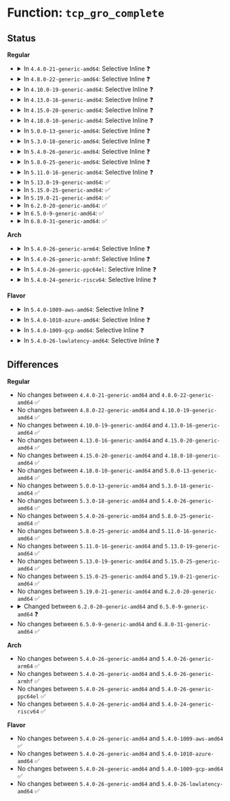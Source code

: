 # Function: <code>tcp_gro_complete</code>

## Status
<b>Regular</b>
<ul>
<li>
<details>
<summary>In <code>4.4.0-21-generic-amd64</code>: Selective Inline ❓</summary>

```c
int tcp_gro_complete(struct sk_buff * skb)
```

```json
{
  "name": "tcp_gro_complete",
  "collision_type": "Unique Global",
  "inline_type": "Selective",
  "funcs": [
    {
      "addr": 18446744071586722048,
      "name": "tcp_gro_complete",
      "external": true,
      "loc": "net/ipv4/tcp_offload.c:274",
      "file": "net/ipv4/tcp_offload.c",
      "inline": "not declared, inlined",
      "caller_inline": [],
      "caller_func": [
        "net/ipv4/tcp_offload.c:tcp4_gro_complete",
        "net/ipv6/tcpv6_offload.c:tcp6_gro_complete"
      ]
    }
  ],
  "symbols": [
    {
      "addr": 18446744071586722048,
      "name": "tcp_gro_complete",
      "section": ".text",
      "bind": "STB_GLOBAL",
      "size": 93
    }
  ]
}
```
</details>
</li>
<li>
<details>
<summary>In <code>4.8.0-22-generic-amd64</code>: Selective Inline ❓</summary>

```c
int tcp_gro_complete(struct sk_buff * skb)
```

```json
{
  "name": "tcp_gro_complete",
  "collision_type": "Unique Global",
  "inline_type": "Selective",
  "funcs": [
    {
      "addr": 18446744071587169936,
      "name": "tcp_gro_complete",
      "external": true,
      "loc": "net/ipv4/tcp_offload.c:278",
      "file": "net/ipv4/tcp_offload.c",
      "inline": "not declared, inlined",
      "caller_inline": [],
      "caller_func": [
        "net/ipv4/tcp_offload.c:tcp4_gro_complete",
        "net/ipv6/tcpv6_offload.c:tcp6_gro_complete"
      ]
    }
  ],
  "symbols": [
    {
      "addr": 18446744071587169936,
      "name": "tcp_gro_complete",
      "section": ".text",
      "bind": "STB_GLOBAL",
      "size": 93
    }
  ]
}
```
</details>
</li>
<li>
<details>
<summary>In <code>4.10.0-19-generic-amd64</code>: Selective Inline ❓</summary>

```c
int tcp_gro_complete(struct sk_buff * skb)
```

```json
{
  "name": "tcp_gro_complete",
  "collision_type": "Unique Global",
  "inline_type": "Selective",
  "funcs": [
    {
      "addr": 18446744071587369984,
      "name": "tcp_gro_complete",
      "external": true,
      "loc": "net/ipv4/tcp_offload.c:279",
      "file": "net/ipv4/tcp_offload.c",
      "inline": "not declared, inlined",
      "caller_inline": [],
      "caller_func": [
        "net/ipv4/tcp_offload.c:tcp4_gro_complete",
        "net/ipv6/tcpv6_offload.c:tcp6_gro_complete"
      ]
    }
  ],
  "symbols": [
    {
      "addr": 18446744071587369984,
      "name": "tcp_gro_complete",
      "section": ".text",
      "bind": "STB_GLOBAL",
      "size": 93
    }
  ]
}
```
</details>
</li>
<li>
<details>
<summary>In <code>4.13.0-16-generic-amd64</code>: Selective Inline ❓</summary>

```c
int tcp_gro_complete(struct sk_buff * skb)
```

```json
{
  "name": "tcp_gro_complete",
  "collision_type": "Unique Global",
  "inline_type": "Selective",
  "funcs": [
    {
      "addr": 18446744071587504352,
      "name": "tcp_gro_complete",
      "external": true,
      "loc": "net/ipv4/tcp_offload.c:279",
      "file": "net/ipv4/tcp_offload.c",
      "inline": "not declared, inlined",
      "caller_inline": [],
      "caller_func": [
        "net/ipv4/tcp_offload.c:tcp4_gro_complete",
        "net/ipv6/tcpv6_offload.c:tcp6_gro_complete"
      ]
    }
  ],
  "symbols": [
    {
      "addr": 18446744071587504352,
      "name": "tcp_gro_complete",
      "section": ".text",
      "bind": "STB_GLOBAL",
      "size": 92
    }
  ]
}
```
</details>
</li>
<li>
<details>
<summary>In <code>4.15.0-20-generic-amd64</code>: Selective Inline ❓</summary>

```c
int tcp_gro_complete(struct sk_buff * skb)
```

```json
{
  "name": "tcp_gro_complete",
  "collision_type": "Unique Global",
  "inline_type": "Selective",
  "funcs": [
    {
      "addr": 18446744071588026816,
      "name": "tcp_gro_complete",
      "external": true,
      "loc": "net/ipv4/tcp_offload.c:290",
      "file": "net/ipv4/tcp_offload.c",
      "inline": "not declared, inlined",
      "caller_inline": [],
      "caller_func": [
        "net/ipv4/tcp_offload.c:tcp4_gro_complete",
        "net/ipv6/tcpv6_offload.c:tcp6_gro_complete"
      ]
    }
  ],
  "symbols": [
    {
      "addr": 18446744071588026816,
      "name": "tcp_gro_complete",
      "section": ".text",
      "bind": "STB_GLOBAL",
      "size": 92
    }
  ]
}
```
</details>
</li>
<li>
<details>
<summary>In <code>4.18.0-10-generic-amd64</code>: Selective Inline ❓</summary>

```c
int tcp_gro_complete(struct sk_buff * skb)
```

```json
{
  "name": "tcp_gro_complete",
  "collision_type": "Unique Global",
  "inline_type": "Selective",
  "funcs": [
    {
      "addr": 18446744071588378256,
      "name": "tcp_gro_complete",
      "external": true,
      "loc": "net/ipv4/tcp_offload.c:288",
      "file": "net/ipv4/tcp_offload.c",
      "inline": "not declared, inlined",
      "caller_inline": [],
      "caller_func": [
        "net/ipv4/tcp_offload.c:tcp4_gro_complete",
        "net/ipv6/tcpv6_offload.c:tcp6_gro_complete"
      ]
    }
  ],
  "symbols": [
    {
      "addr": 18446744071588378256,
      "name": "tcp_gro_complete",
      "section": ".text",
      "bind": "STB_GLOBAL",
      "size": 92
    }
  ]
}
```
</details>
</li>
<li>
<details>
<summary>In <code>5.0.0-13-generic-amd64</code>: Selective Inline ❓</summary>

```c
int tcp_gro_complete(struct sk_buff * skb)
```

```json
{
  "name": "tcp_gro_complete",
  "collision_type": "Unique Global",
  "inline_type": "Selective",
  "funcs": [
    {
      "addr": 18446744071588568528,
      "name": "tcp_gro_complete",
      "external": true,
      "loc": "net/ipv4/tcp_offload.c:292",
      "file": "net/ipv4/tcp_offload.c",
      "inline": "not declared, inlined",
      "caller_inline": [],
      "caller_func": [
        "net/ipv4/tcp_offload.c:tcp4_gro_complete",
        "net/ipv6/tcpv6_offload.c:tcp6_gro_complete"
      ]
    }
  ],
  "symbols": [
    {
      "addr": 18446744071588568528,
      "name": "tcp_gro_complete",
      "section": ".text",
      "bind": "STB_GLOBAL",
      "size": 92
    }
  ]
}
```
</details>
</li>
<li>
<details>
<summary>In <code>5.3.0-18-generic-amd64</code>: Selective Inline ❓</summary>

```c
int tcp_gro_complete(struct sk_buff * skb)
```

```json
{
  "name": "tcp_gro_complete",
  "collision_type": "Unique Global",
  "inline_type": "Selective",
  "funcs": [
    {
      "addr": 18446744071588979712,
      "name": "tcp_gro_complete",
      "external": true,
      "loc": "net/ipv4/tcp_offload.c:288",
      "file": "net/ipv4/tcp_offload.c",
      "inline": "not declared, inlined",
      "caller_inline": [],
      "caller_func": [
        "net/ipv4/tcp_offload.c:tcp4_gro_complete",
        "net/ipv6/tcpv6_offload.c:tcp6_gro_complete"
      ]
    }
  ],
  "symbols": [
    {
      "addr": 18446744071588979712,
      "name": "tcp_gro_complete",
      "section": ".text",
      "bind": "STB_GLOBAL",
      "size": 92
    }
  ]
}
```
</details>
</li>
<li>
<details>
<summary>In <code>5.4.0-26-generic-amd64</code>: Selective Inline ❓</summary>

```c
int tcp_gro_complete(struct sk_buff * skb)
```

```json
{
  "name": "tcp_gro_complete",
  "collision_type": "Unique Global",
  "inline_type": "Selective",
  "funcs": [
    {
      "addr": 18446744071589204176,
      "name": "tcp_gro_complete",
      "external": true,
      "loc": "net/ipv4/tcp_offload.c:288",
      "file": "net/ipv4/tcp_offload.c",
      "inline": "not declared, inlined",
      "caller_inline": [],
      "caller_func": [
        "net/ipv4/tcp_offload.c:tcp4_gro_complete",
        "net/ipv6/tcpv6_offload.c:tcp6_gro_complete"
      ]
    }
  ],
  "symbols": [
    {
      "addr": 18446744071589204176,
      "name": "tcp_gro_complete",
      "section": ".text",
      "bind": "STB_GLOBAL",
      "size": 92
    }
  ]
}
```
</details>
</li>
<li>
<details>
<summary>In <code>5.8.0-25-generic-amd64</code>: Selective Inline ❓</summary>

```c
int tcp_gro_complete(struct sk_buff * skb)
```

```json
{
  "name": "tcp_gro_complete",
  "collision_type": "Unique Global",
  "inline_type": "Selective",
  "funcs": [
    {
      "addr": 18446744071590176671,
      "name": "tcp_gro_complete",
      "external": true,
      "loc": "net/ipv4/tcp_offload.c:288",
      "file": "net/ipv4/tcp_offload.c",
      "inline": "not declared, inlined",
      "caller_inline": [
        "net/ipv4/tcp_offload.c:tcp4_gro_complete",
        "net/ipv4/tcp_offload.c:tcp4_gro_complete"
      ],
      "caller_func": [
        "net/ipv6/tcpv6_offload.c:tcp6_gro_complete"
      ]
    }
  ],
  "symbols": [
    {
      "addr": 18446744071590176448,
      "name": "tcp_gro_complete",
      "section": ".text",
      "bind": "STB_GLOBAL",
      "size": 92
    }
  ]
}
```
</details>
</li>
<li>
<details>
<summary>In <code>5.11.0-16-generic-amd64</code>: Selective Inline ❓</summary>

```c
int tcp_gro_complete(struct sk_buff * skb)
```

```json
{
  "name": "tcp_gro_complete",
  "collision_type": "Unique Global",
  "inline_type": "Selective",
  "funcs": [
    {
      "addr": 18446744071590225855,
      "name": "tcp_gro_complete",
      "external": true,
      "loc": "net/ipv4/tcp_offload.c:288",
      "file": "net/ipv4/tcp_offload.c",
      "inline": "not declared, inlined",
      "caller_inline": [
        "net/ipv4/tcp_offload.c:tcp4_gro_complete",
        "net/ipv4/tcp_offload.c:tcp4_gro_complete"
      ],
      "caller_func": [
        "net/ipv6/tcpv6_offload.c:tcp6_gro_complete"
      ]
    }
  ],
  "symbols": [
    {
      "addr": 18446744071590225632,
      "name": "tcp_gro_complete",
      "section": ".text",
      "bind": "STB_GLOBAL",
      "size": 92
    }
  ]
}
```
</details>
</li>
<li>
<details>
<summary>In <code>5.13.0-19-generic-amd64</code>: ✅</summary>

```c
int tcp_gro_complete(struct sk_buff * skb)
```

```json
{
  "name": "tcp_gro_complete",
  "collision_type": "Unique Global",
  "inline_type": "No",
  "funcs": [
    {
      "addr": 18446744071590139712,
      "name": "tcp_gro_complete",
      "external": true,
      "loc": "net/ipv4/tcp_offload.c:288",
      "file": "net/ipv4/tcp_offload.c",
      "inline": "seen, unknown",
      "caller_inline": [],
      "caller_func": [
        "net/ipv4/tcp_offload.c:tcp4_gro_complete",
        "net/ipv6/tcpv6_offload.c:tcp6_gro_complete"
      ]
    }
  ],
  "symbols": [
    {
      "addr": 18446744071590139712,
      "name": "tcp_gro_complete",
      "section": ".text",
      "bind": "STB_GLOBAL",
      "size": 115
    }
  ]
}
```
</details>
</li>
<li>
<details>
<summary>In <code>5.15.0-25-generic-amd64</code>: ✅</summary>

```c
int tcp_gro_complete(struct sk_buff * skb)
```

```json
{
  "name": "tcp_gro_complete",
  "collision_type": "Unique Global",
  "inline_type": "No",
  "funcs": [
    {
      "addr": 18446744071590920016,
      "name": "tcp_gro_complete",
      "external": true,
      "loc": "net/ipv4/tcp_offload.c:288",
      "file": "net/ipv4/tcp_offload.c",
      "inline": "seen, unknown",
      "caller_inline": [],
      "caller_func": [
        "net/ipv4/tcp_offload.c:tcp4_gro_complete",
        "net/ipv6/tcpv6_offload.c:tcp6_gro_complete"
      ]
    }
  ],
  "symbols": [
    {
      "addr": 18446744071590920016,
      "name": "tcp_gro_complete",
      "section": ".text",
      "bind": "STB_GLOBAL",
      "size": 115
    }
  ]
}
```
</details>
</li>
<li>
<details>
<summary>In <code>5.19.0-21-generic-amd64</code>: ✅</summary>

```c
int tcp_gro_complete(struct sk_buff * skb)
```

```json
{
  "name": "tcp_gro_complete",
  "collision_type": "Unique Global",
  "inline_type": "No",
  "funcs": [
    {
      "addr": 18446744071592560400,
      "name": "tcp_gro_complete",
      "external": true,
      "loc": "net/ipv4/tcp_offload.c:289",
      "file": "net/ipv4/tcp_offload.c",
      "inline": "seen, unknown",
      "caller_inline": [],
      "caller_func": [
        "net/ipv4/tcp_offload.c:tcp4_gro_complete",
        "net/ipv6/tcpv6_offload.c:tcp6_gro_complete"
      ]
    }
  ],
  "symbols": [
    {
      "addr": 18446744071592560400,
      "name": "tcp_gro_complete",
      "section": ".text",
      "bind": "STB_GLOBAL",
      "size": 127
    }
  ]
}
```
</details>
</li>
<li>
<details>
<summary>In <code>6.2.0-20-generic-amd64</code>: ✅</summary>

```c
int tcp_gro_complete(struct sk_buff * skb)
```

```json
{
  "name": "tcp_gro_complete",
  "collision_type": "Unique Global",
  "inline_type": "No",
  "funcs": [
    {
      "addr": 18446744071594420272,
      "name": "tcp_gro_complete",
      "external": true,
      "loc": "net/ipv4/tcp_offload.c:299",
      "file": "net/ipv4/tcp_offload.c",
      "inline": "seen, unknown",
      "caller_inline": [],
      "caller_func": [
        "net/ipv4/tcp_offload.c:tcp4_gro_complete",
        "net/ipv6/tcpv6_offload.c:tcp6_gro_complete"
      ]
    }
  ],
  "symbols": [
    {
      "addr": 18446744071594420272,
      "name": "tcp_gro_complete",
      "section": ".text",
      "bind": "STB_GLOBAL",
      "size": 127
    }
  ]
}
```
</details>
</li>
<li>
<details>
<summary>In <code>6.5.0-9-generic-amd64</code>: ✅</summary>

```c
void tcp_gro_complete(struct sk_buff * skb)
```

```json
{
  "name": "tcp_gro_complete",
  "collision_type": "Unique Global",
  "inline_type": "No",
  "funcs": [
    {
      "addr": 18446744071594809616,
      "name": "tcp_gro_complete",
      "external": true,
      "loc": "net/ipv4/tcp_offload.c:299",
      "file": "net/ipv4/tcp_offload.c",
      "inline": "seen, unknown",
      "caller_inline": [],
      "caller_func": [
        "net/ipv4/tcp_offload.c:tcp4_gro_complete",
        "net/ipv6/tcpv6_offload.c:tcp6_gro_complete"
      ]
    }
  ],
  "symbols": [
    {
      "addr": 18446744071594809616,
      "name": "tcp_gro_complete",
      "section": ".text",
      "bind": "STB_GLOBAL",
      "size": 127
    }
  ]
}
```
</details>
</li>
<li>
<details>
<summary>In <code>6.8.0-31-generic-amd64</code>: ✅</summary>

```c
void tcp_gro_complete(struct sk_buff * skb)
```

```json
{
  "name": "tcp_gro_complete",
  "collision_type": "Unique Global",
  "inline_type": "No",
  "funcs": [
    {
      "addr": 18446744071595620864,
      "name": "tcp_gro_complete",
      "external": true,
      "loc": "net/ipv4/tcp_offload.c:299",
      "file": "net/ipv4/tcp_offload.c",
      "inline": "seen, unknown",
      "caller_inline": [],
      "caller_func": [
        "net/ipv4/tcp_offload.c:tcp4_gro_complete",
        "net/ipv6/tcpv6_offload.c:tcp6_gro_complete"
      ]
    }
  ],
  "symbols": [
    {
      "addr": 18446744071595620864,
      "name": "tcp_gro_complete",
      "section": ".text",
      "bind": "STB_GLOBAL",
      "size": 127
    }
  ]
}
```
</details>
</li>
</ul>
<b>Arch</b>
<ul>
<li>
<details>
<summary>In <code>5.4.0-26-generic-arm64</code>: Selective Inline ❓</summary>

```c
int tcp_gro_complete(struct sk_buff * skb)
```

```json
{
  "name": "tcp_gro_complete",
  "collision_type": "Unique Global",
  "inline_type": "Selective",
  "funcs": [
    {
      "addr": 18446603336502825160,
      "name": "tcp_gro_complete",
      "external": true,
      "loc": "net/ipv4/tcp_offload.c:288",
      "file": "net/ipv4/tcp_offload.c",
      "inline": "not declared, inlined",
      "caller_inline": [],
      "caller_func": [
        "net/ipv4/tcp_offload.c:tcp4_gro_complete",
        "net/ipv6/tcpv6_offload.c:tcp6_gro_complete"
      ]
    }
  ],
  "symbols": [
    {
      "addr": 18446603336502825160,
      "name": "tcp_gro_complete",
      "section": ".text",
      "bind": "STB_GLOBAL",
      "size": 124
    }
  ]
}
```
</details>
</li>
<li>
<details>
<summary>In <code>5.4.0-26-generic-armhf</code>: Selective Inline ❓</summary>

```c
int tcp_gro_complete(struct sk_buff * skb)
```

```json
{
  "name": "tcp_gro_complete",
  "collision_type": "Unique Global",
  "inline_type": "Selective",
  "funcs": [
    {
      "addr": 3235526716,
      "name": "tcp_gro_complete",
      "external": true,
      "loc": "net/ipv4/tcp_offload.c:288",
      "file": "net/ipv4/tcp_offload.c",
      "inline": "not declared, inlined",
      "caller_inline": [],
      "caller_func": [
        "net/ipv4/tcp_offload.c:tcp4_gro_complete",
        "net/ipv6/tcpv6_offload.c:tcp6_gro_complete"
      ]
    }
  ],
  "symbols": [
    {
      "addr": 3235526716,
      "name": "tcp_gro_complete",
      "section": ".text",
      "bind": "STB_GLOBAL",
      "size": 100
    }
  ]
}
```
</details>
</li>
<li>
<details>
<summary>In <code>5.4.0-26-generic-ppc64el</code>: Selective Inline ❓</summary>

```c
int tcp_gro_complete(struct sk_buff * skb)
```

```json
{
  "name": "tcp_gro_complete",
  "collision_type": "Unique Global",
  "inline_type": "Selective",
  "funcs": [
    {
      "addr": 13835058055296475248,
      "name": "tcp_gro_complete",
      "external": true,
      "loc": "net/ipv4/tcp_offload.c:288",
      "file": "net/ipv4/tcp_offload.c",
      "inline": "not declared, inlined",
      "caller_inline": [],
      "caller_func": [
        "net/ipv4/tcp_offload.c:tcp4_gro_complete",
        "net/ipv6/tcpv6_offload.c:tcp6_gro_complete"
      ]
    }
  ],
  "symbols": [
    {
      "addr": 13835058055296475248,
      "name": "tcp_gro_complete",
      "section": ".text",
      "bind": "STB_GLOBAL",
      "size": 104
    }
  ]
}
```
</details>
</li>
<li>
<details>
<summary>In <code>5.4.0-24-generic-riscv64</code>: Selective Inline ❓</summary>

```c
int tcp_gro_complete(struct sk_buff * skb)
```

```json
{
  "name": "tcp_gro_complete",
  "collision_type": "Unique Global",
  "inline_type": "Selective",
  "funcs": [
    {
      "addr": 18446743936278938382,
      "name": "tcp_gro_complete",
      "external": true,
      "loc": "net/ipv4/tcp_offload.c:288",
      "file": "net/ipv4/tcp_offload.c",
      "inline": "not declared, inlined",
      "caller_inline": [],
      "caller_func": [
        "net/ipv4/tcp_offload.c:tcp4_gro_complete",
        "net/ipv6/tcpv6_offload.c:tcp6_gro_complete"
      ]
    }
  ],
  "symbols": [
    {
      "addr": 18446743936278938382,
      "name": "tcp_gro_complete",
      "section": ".text",
      "bind": "STB_GLOBAL",
      "size": 102
    }
  ]
}
```
</details>
</li>
</ul>
<b>Flavor</b>
<ul>
<li>
<details>
<summary>In <code>5.4.0-1009-aws-amd64</code>: Selective Inline ❓</summary>

```c
int tcp_gro_complete(struct sk_buff * skb)
```

```json
{
  "name": "tcp_gro_complete",
  "collision_type": "Unique Global",
  "inline_type": "Selective",
  "funcs": [
    {
      "addr": 18446744071588810560,
      "name": "tcp_gro_complete",
      "external": true,
      "loc": "net/ipv4/tcp_offload.c:288",
      "file": "net/ipv4/tcp_offload.c",
      "inline": "not declared, inlined",
      "caller_inline": [],
      "caller_func": [
        "net/ipv4/tcp_offload.c:tcp4_gro_complete",
        "net/ipv6/tcpv6_offload.c:tcp6_gro_complete"
      ]
    }
  ],
  "symbols": [
    {
      "addr": 18446744071588810560,
      "name": "tcp_gro_complete",
      "section": ".text",
      "bind": "STB_GLOBAL",
      "size": 92
    }
  ]
}
```
</details>
</li>
<li>
<details>
<summary>In <code>5.4.0-1010-azure-amd64</code>: Selective Inline ❓</summary>

```c
int tcp_gro_complete(struct sk_buff * skb)
```

```json
{
  "name": "tcp_gro_complete",
  "collision_type": "Unique Global",
  "inline_type": "Selective",
  "funcs": [
    {
      "addr": 18446744071588522496,
      "name": "tcp_gro_complete",
      "external": true,
      "loc": "net/ipv4/tcp_offload.c:288",
      "file": "net/ipv4/tcp_offload.c",
      "inline": "not declared, inlined",
      "caller_inline": [],
      "caller_func": [
        "net/ipv4/tcp_offload.c:tcp4_gro_complete",
        "net/ipv6/tcpv6_offload.c:tcp6_gro_complete"
      ]
    }
  ],
  "symbols": [
    {
      "addr": 18446744071588522496,
      "name": "tcp_gro_complete",
      "section": ".text",
      "bind": "STB_GLOBAL",
      "size": 92
    }
  ]
}
```
</details>
</li>
<li>
<details>
<summary>In <code>5.4.0-1009-gcp-amd64</code>: Selective Inline ❓</summary>

```c
int tcp_gro_complete(struct sk_buff * skb)
```

```json
{
  "name": "tcp_gro_complete",
  "collision_type": "Unique Global",
  "inline_type": "Selective",
  "funcs": [
    {
      "addr": 18446744071589246736,
      "name": "tcp_gro_complete",
      "external": true,
      "loc": "net/ipv4/tcp_offload.c:288",
      "file": "net/ipv4/tcp_offload.c",
      "inline": "not declared, inlined",
      "caller_inline": [],
      "caller_func": [
        "net/ipv4/tcp_offload.c:tcp4_gro_complete",
        "net/ipv6/tcpv6_offload.c:tcp6_gro_complete"
      ]
    }
  ],
  "symbols": [
    {
      "addr": 18446744071589246736,
      "name": "tcp_gro_complete",
      "section": ".text",
      "bind": "STB_GLOBAL",
      "size": 92
    }
  ]
}
```
</details>
</li>
<li>
<details>
<summary>In <code>5.4.0-26-lowlatency-amd64</code>: Selective Inline ❓</summary>

```c
int tcp_gro_complete(struct sk_buff * skb)
```

```json
{
  "name": "tcp_gro_complete",
  "collision_type": "Unique Global",
  "inline_type": "Selective",
  "funcs": [
    {
      "addr": 18446744071589287360,
      "name": "tcp_gro_complete",
      "external": true,
      "loc": "net/ipv4/tcp_offload.c:288",
      "file": "net/ipv4/tcp_offload.c",
      "inline": "not declared, inlined",
      "caller_inline": [],
      "caller_func": [
        "net/ipv4/tcp_offload.c:tcp4_gro_complete",
        "net/ipv6/tcpv6_offload.c:tcp6_gro_complete"
      ]
    }
  ],
  "symbols": [
    {
      "addr": 18446744071589287360,
      "name": "tcp_gro_complete",
      "section": ".text",
      "bind": "STB_GLOBAL",
      "size": 92
    }
  ]
}
```
</details>
</li>
</ul>

## Differences
<b>Regular</b>
<ul>
<li>
No changes between <code>4.4.0-21-generic-amd64</code> and <code>4.8.0-22-generic-amd64</code> ✅
</li>
<li>
No changes between <code>4.8.0-22-generic-amd64</code> and <code>4.10.0-19-generic-amd64</code> ✅
</li>
<li>
No changes between <code>4.10.0-19-generic-amd64</code> and <code>4.13.0-16-generic-amd64</code> ✅
</li>
<li>
No changes between <code>4.13.0-16-generic-amd64</code> and <code>4.15.0-20-generic-amd64</code> ✅
</li>
<li>
No changes between <code>4.15.0-20-generic-amd64</code> and <code>4.18.0-10-generic-amd64</code> ✅
</li>
<li>
No changes between <code>4.18.0-10-generic-amd64</code> and <code>5.0.0-13-generic-amd64</code> ✅
</li>
<li>
No changes between <code>5.0.0-13-generic-amd64</code> and <code>5.3.0-18-generic-amd64</code> ✅
</li>
<li>
No changes between <code>5.3.0-18-generic-amd64</code> and <code>5.4.0-26-generic-amd64</code> ✅
</li>
<li>
No changes between <code>5.4.0-26-generic-amd64</code> and <code>5.8.0-25-generic-amd64</code> ✅
</li>
<li>
No changes between <code>5.8.0-25-generic-amd64</code> and <code>5.11.0-16-generic-amd64</code> ✅
</li>
<li>
No changes between <code>5.11.0-16-generic-amd64</code> and <code>5.13.0-19-generic-amd64</code> ✅
</li>
<li>
No changes between <code>5.13.0-19-generic-amd64</code> and <code>5.15.0-25-generic-amd64</code> ✅
</li>
<li>
No changes between <code>5.15.0-25-generic-amd64</code> and <code>5.19.0-21-generic-amd64</code> ✅
</li>
<li>
No changes between <code>5.19.0-21-generic-amd64</code> and <code>6.2.0-20-generic-amd64</code> ✅
</li>
<li>
<details>
<summary>Changed between <code>6.2.0-20-generic-amd64</code> and <code>6.5.0-9-generic-amd64</code> ❓</summary>
<ul>
<li>
<b>Return type changed. </b>
<code>int</code> ➡️ <code>void</code>
</li>
</ul>
</details>
</li>
<li>
No changes between <code>6.5.0-9-generic-amd64</code> and <code>6.8.0-31-generic-amd64</code> ✅
</li>
</ul>
<b>Arch</b>
<ul>
<li>
No changes between <code>5.4.0-26-generic-amd64</code> and <code>5.4.0-26-generic-arm64</code> ✅
</li>
<li>
No changes between <code>5.4.0-26-generic-amd64</code> and <code>5.4.0-26-generic-armhf</code> ✅
</li>
<li>
No changes between <code>5.4.0-26-generic-amd64</code> and <code>5.4.0-26-generic-ppc64el</code> ✅
</li>
<li>
No changes between <code>5.4.0-26-generic-amd64</code> and <code>5.4.0-24-generic-riscv64</code> ✅
</li>
</ul>
<b>Flavor</b>
<ul>
<li>
No changes between <code>5.4.0-26-generic-amd64</code> and <code>5.4.0-1009-aws-amd64</code> ✅
</li>
<li>
No changes between <code>5.4.0-26-generic-amd64</code> and <code>5.4.0-1010-azure-amd64</code> ✅
</li>
<li>
No changes between <code>5.4.0-26-generic-amd64</code> and <code>5.4.0-1009-gcp-amd64</code> ✅
</li>
<li>
No changes between <code>5.4.0-26-generic-amd64</code> and <code>5.4.0-26-lowlatency-amd64</code> ✅
</li>
</ul>
